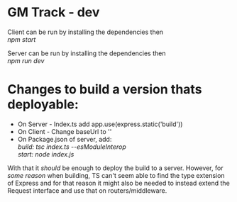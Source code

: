 # GM Track - dev
Client can be run by installing the dependencies then    
_npm start_

Server can be run by installing the dependencies then   
_npm run dev_

# Changes to build a version thats deployable:   
- On Server - Index.ts add app.use(express.static('build'))   
- On Client - Change baseUrl to ''   
- On Package.json of server, add:  
_build: tsc index.ts --esModuleInterop_   
_start: node index.js_   

With that it _should_ be enough to deploy the build to a server. However, for _some reason_ when building, TS can't seem able to find the type extension of Express 
and for that reason it might also be needed to instead extend the Request interface and use that on routers/middleware.
